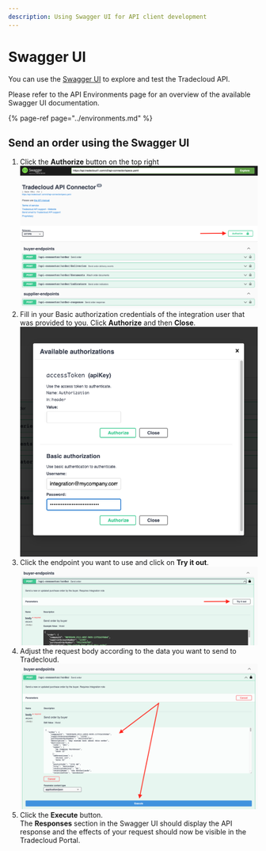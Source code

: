 ```yaml
---
description: Using Swagger UI for API client development
---
```


# Swagger UI

You can use the [Swagger UI](https://swagger.io/tools/swagger-ui/) to explore and test the Tradecloud API.

Please refer to the API Environments page for an overview of the available Swagger UI documentation.

{% page-ref page="../environments.md" %}

## Send an order using the Swagger UI

1. Click the **Authorize** button on the top right  
   ![](../../.gitbook/assets/swagger-ui/step1.png)
2. Fill in your Basic authorization credentials of the integration user that was provided to you. Click **Authorize** and then **Close**.  
   ![](../../.gitbook/assets/swagger-ui/step2.png)
3. Click the endpoint you want to use and click on **Try it out**.
   ![](../../.gitbook/assets/swagger-ui/step3.png)
4. Adjust the request body according to the data you want to send to Tradecloud.
   ![](../../.gitbook/assets/swagger-ui/step4.png)
5. Click the **Execute** button.  
   The **Responses** section in the Swagger UI should display the API response and the effects of your request should now be visible in the Tradecloud Portal.



